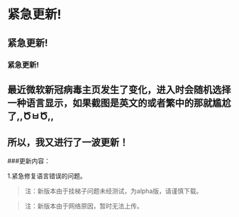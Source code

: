 # 紧急更新!

## 紧急更新!

### 紧急更新!

## 最近微软新冠病毒主页发生了变化，进入时会随机选择一种语言显示，如果截图是英文的或者繁中的那就尴尬了,,ԾㅂԾ,,

## 所以，我又进行了一波更新！

###更新内容：

1.紧急修复语言错误的问题。

> 注：新版本由于挂梯子问题未经测试，为alpha版，请谨慎下载。

> 注：新版本由于网络原因，暂时无法上传。
